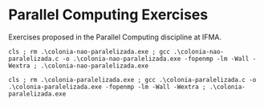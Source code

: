 # Parallel Computing Exercises
Exercises proposed in the Parallel Computing discipline at IFMA.

```
cls ; rm .\colonia-nao-paralelizada.exe ; gcc .\colonia-nao-paralelizada.c -o .\colonia-nao-paralelizada.exe -fopenmp -lm -Wall -Wextra ; .\colonia-nao-paralelizada.exe
```

```
cls ; rm .\colonia-paralelizada.exe ; gcc .\colonia-paralelizada.c -o .\colonia-paralelizada.exe -fopenmp -lm -Wall -Wextra ; .\colonia-paralelizada.exe
```